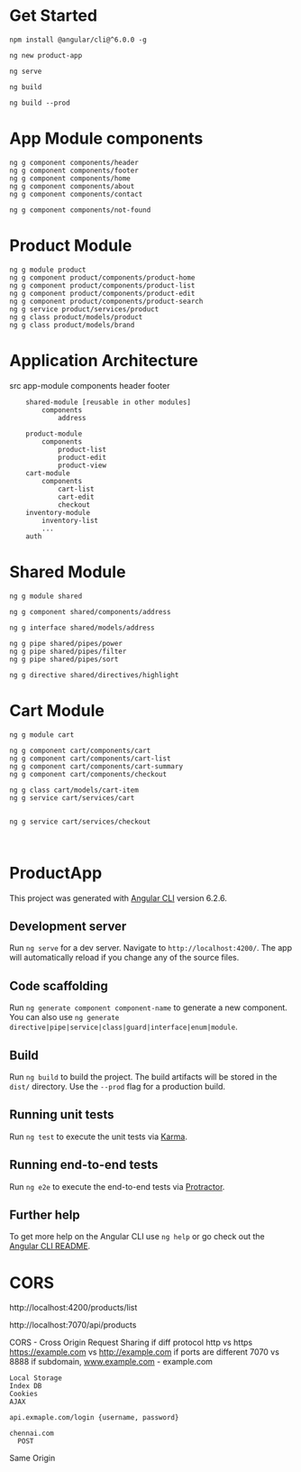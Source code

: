 # Get Started

```
npm install @angular/cli@^6.0.0 -g 

ng new product-app

ng serve

ng build

ng build --prod
```

# App Module components

```
ng g component components/header
ng g component components/footer
ng g component components/home
ng g component components/about
ng g component components/contact

ng g component components/not-found
```

# Product Module

```
ng g module product
ng g component product/components/product-home
ng g component product/components/product-list
ng g component product/components/product-edit
ng g component product/components/product-search
ng g service product/services/product
ng g class product/models/product
ng g class product/models/brand
```

# Application Architecture

src
    app-module
        components
            header
            footer

        shared-module [reusable in other modules]
            components
                address
                
        product-module
            components
                product-list
                product-edit
                product-view
        cart-module
            components
                cart-list
                cart-edit
                checkout
        inventory-module        
            inventory-list
            ...
        auth


# Shared Module

```
ng g module shared

ng g component shared/components/address

ng g interface shared/models/address

ng g pipe shared/pipes/power
ng g pipe shared/pipes/filter
ng g pipe shared/pipes/sort

ng g directive shared/directives/highlight

```

# Cart Module

```
ng g module cart

ng g component cart/components/cart
ng g component cart/components/cart-list
ng g component cart/components/cart-summary
ng g component cart/components/checkout

ng g class cart/models/cart-item
ng g service cart/services/cart


ng g service cart/services/checkout



```

# ProductApp

This project was generated with [Angular CLI](https://github.com/angular/angular-cli) version 6.2.6.

## Development server

Run `ng serve` for a dev server. Navigate to `http://localhost:4200/`. The app will automatically reload if you change any of the source files.

## Code scaffolding

Run `ng generate component component-name` to generate a new component. You can also use `ng generate directive|pipe|service|class|guard|interface|enum|module`.

## Build

Run `ng build` to build the project. The build artifacts will be stored in the `dist/` directory. Use the `--prod` flag for a production build.

## Running unit tests

Run `ng test` to execute the unit tests via [Karma](https://karma-runner.github.io).

## Running end-to-end tests

Run `ng e2e` to execute the end-to-end tests via [Protractor](http://www.protractortest.org/).

## Further help

To get more help on the Angular CLI use `ng help` or go check out the [Angular CLI README](https://github.com/angular/angular-cli/blob/master/README.md).


# CORS

http://localhost:4200/products/list

http://localhost:7070/api/products

CORS  - Cross Origin Request Sharing
    if diff protocol http vs https https://example.com vs http://example.com
    if ports are different 7070 vs 8888
    if subdomain,   www.example.com         - example.com


    Local Storage
    Index DB
    Cookies
    AJAX

    api.exmaple.com/login {username, password}

    chennai.com
      POST


Same Origin